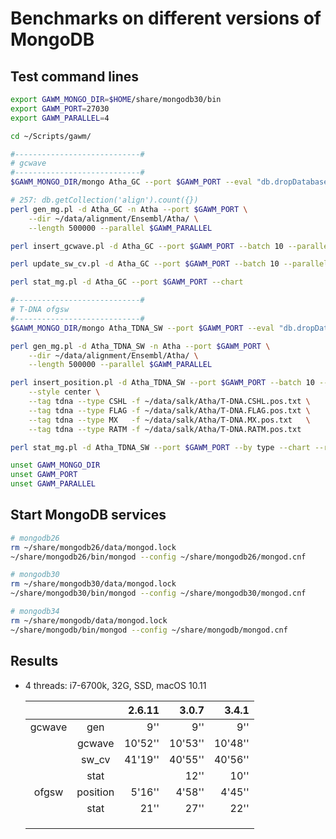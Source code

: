 # Benchmarks on different versions of MongoDB

## Test command lines

```bash
export GAWM_MONGO_DIR=$HOME/share/mongodb30/bin
export GAWM_PORT=27030
export GAWM_PARALLEL=4

cd ~/Scripts/gawm/

#----------------------------#
# gcwave
#----------------------------#
$GAWM_MONGO_DIR/mongo Atha_GC --port $GAWM_PORT --eval "db.dropDatabase();"

# 257: db.getCollection('align').count({})
perl gen_mg.pl -d Atha_GC -n Atha --port $GAWM_PORT \
    --dir ~/data/alignment/Ensembl/Atha/ \
    --length 500000 --parallel $GAWM_PARALLEL

perl insert_gcwave.pl -d Atha_GC --port $GAWM_PORT --batch 10 --parallel $GAWM_PARALLEL

perl update_sw_cv.pl -d Atha_GC --port $GAWM_PORT --batch 10 --parallel $GAWM_PARALLEL

perl stat_mg.pl -d Atha_GC --port $GAWM_PORT --chart

#----------------------------#
# T-DNA ofgsw
#----------------------------#
$GAWM_MONGO_DIR/mongo Atha_TDNA_SW --port $GAWM_PORT --eval "db.dropDatabase();"

perl gen_mg.pl -d Atha_TDNA_SW -n Atha --port $GAWM_PORT \
    --dir ~/data/alignment/Ensembl/Atha/ \
    --length 500000 --parallel $GAWM_PARALLEL

perl insert_position.pl -d Atha_TDNA_SW --port $GAWM_PORT --batch 10 --parallel $GAWM_PARALLEL \
    --style center \
    --tag tdna --type CSHL -f ~/data/salk/Atha/T-DNA.CSHL.pos.txt \
    --tag tdna --type FLAG -f ~/data/salk/Atha/T-DNA.FLAG.pos.txt \
    --tag tdna --type MX   -f ~/data/salk/Atha/T-DNA.MX.pos.txt   \
    --tag tdna --type RATM -f ~/data/salk/Atha/T-DNA.RATM.pos.txt

perl stat_mg.pl -d Atha_TDNA_SW --port $GAWM_PORT --by type --chart --replace ofg="insert sites"

unset GAWM_MONGO_DIR
unset GAWM_PORT
unset GAWM_PARALLEL
```

## Start MongoDB services

```bash
# mongodb26
rm ~/share/mongodb26/data/mongod.lock
~/share/mongodb26/bin/mongod --config ~/share/mongodb26/mongod.cnf

# mongodb30
rm ~/share/mongodb30/data/mongod.lock
~/share/mongodb30/bin/mongod --config ~/share/mongodb30/mongod.cnf

# mongodb34
rm ~/share/mongodb/data/mongod.lock
~/share/mongodb/bin/mongod --config ~/share/mongodb/mongod.cnf
```

## Results

* 4 threads: i7-6700k, 32G, SSD, macOS 10.11

    |        |          |  2.6.11 |   3.0.7 |   3.4.1 |
    |:------:|:--------:|--------:|--------:|--------:|
    | gcwave |   gen    |     9'' |     9'' |     9'' |
    |        |  gcwave  | 10'52'' | 10'53'' | 10'48'' |
    |        |  sw_cv   | 41'19'' | 40'55'' | 40'56'' |
    |        |   stat   |         |    12'' |    10'' |
    | ofgsw  | position |  5'16'' |  4'58'' |  4'45'' |
    |        |   stat   |    21'' |    27'' |    22'' |
    |        |          |         |         |         |
    |        |          |         |         |         |
    |        |          |         |         |         |

